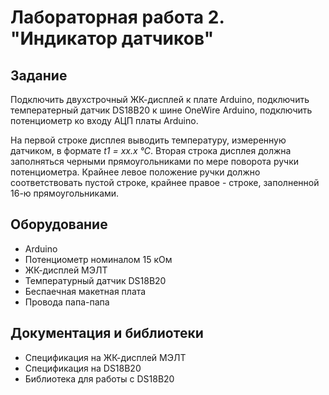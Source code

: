 Лабораторная работа 2. "Индикатор датчиков"
=====


Задание
-----

Подключить двухстрочный ЖК-дисплей к плате Arduino, подключить температeрный датчик DS18B20 к шине OneWire Arduino, подключить потенциометр ко входу АЦП платы Arduino.

На первой строке дисплея выводить температуру, измеренную датчиком, в формате *t1 = xx.x &deg;C*. Вторая строка дисплея должна заполняться черными прямоугольниками по мере поворота ручки потенциометра. Крайнее левое положение ручки должно соответствовать пустой строке, крайнее правое - строке, заполненной 16-ю прямоугольниками.

Оборудование
-----

+ Arduino
+ Потенциометр номиналом 15 кОм
+ ЖК-дисплей МЭЛТ
+ Температурный датчик DS18B20
+ Беспаечная макетная плата
+ Провода папа-папа

Документация и библиотеки
-----

+ Спецификация на ЖК-дисплей МЭЛТ
+ Спецификация на DS18B20
+ Библиотека для работы с DS18B20
